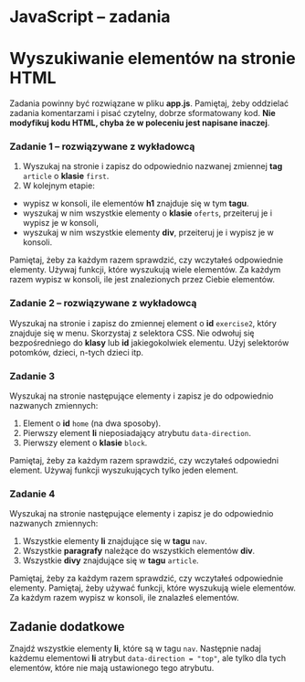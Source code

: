 ﻿# JavaScript &ndash; zadania
# Wyszukiwanie elementów na stronie HTML

Zadania powinny być rozwiązane w pliku **app.js**.
Pamiętaj, żeby oddzielać zadania komentarzami i pisać czytelny, dobrze sformatowany kod.
**Nie modyfikuj kodu HTML, chyba że w poleceniu jest napisane inaczej**.

### Zadanie 1 &ndash; rozwiązywane z wykładowcą
1. Wyszukaj na stronie i zapisz do odpowiednio nazwanej zmiennej **tag** ```article``` o **klasie** ```first```.
2. W kolejnym etapie:
  * wypisz w konsoli, ile elementów **h1** znajduje się w tym **tagu**.
  * wyszukaj w nim wszystkie elementy o **klasie** ```oferts```, przeiteruj je i wypisz je w konsoli,
  * wyszukaj w nim wszystkie elementy **div**, przeiteruj je i wypisz je w konsoli.

Pamiętaj, żeby za każdym razem sprawdzić, czy wczytałeś odpowiednie elementy. Używaj funkcji, które wyszukują wiele elementów. Za każdym razem wypisz w konsoli, ile jest znalezionych przez Ciebie elementów.

### Zadanie 2 &ndash; rozwiązywane z wykładowcą
Wyszukaj na stronie i zapisz do zmiennej element o **id** `exercise2`, który znajduje się w menu. Skorzystaj z selektora CSS.
Nie odwołuj się bezpośredniego do **klasy** lub **id** jakiegokolwiek elementu.
Użyj selektorów potomków, dzieci, n-tych dzieci itp.


### Zadanie 3
Wyszukaj na stronie następujące elementy i zapisz je do odpowiednio nazwanych zmiennych:
1. Element o **id** ```home``` (na dwa sposoby).
2. Pierwszy element **li** nieposiadający atrybutu ```data-direction```.
3. Pierwszy element o **klasie** ```block```.

Pamiętaj, żeby za każdym razem sprawdzić, czy wczytałeś odpowiedni element. Używaj funkcji wyszukujących tylko jeden element.

### Zadanie 4
Wyszukaj na stronie następujące elementy i zapisz je do odpowiednio nazwanych zmiennych:
1. Wszystkie elementy **li** znajdujące się w **tagu** ```nav```.
2. Wszystkie **paragrafy** należące do wszystkich elementów **div**.
3. Wszystkie **divy** znajdujące się w **tagu** ```article```.

Pamiętaj, żeby za każdym razem sprawdzić, czy wczytałeś odpowiednie elementy. Pamiętaj, żeby używać funkcji, które wyszukują wiele elementów. Za każdym razem wypisz w konsoli, ile znalazłeś elementów.

## Zadanie dodatkowe
Znajdź wszystkie elementy **li**, które są w tagu ```nav```. Następnie nadaj każdemu elementowi **li** atrybut ```data-direction = "top"```, ale tylko dla tych elementów, które nie mają ustawionego tego atrybutu.
